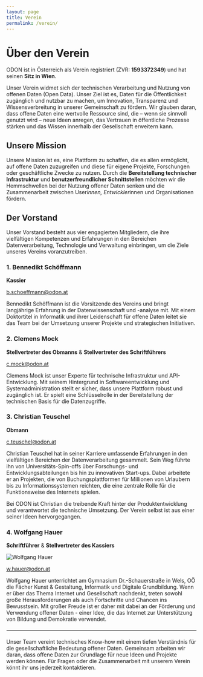 ```yaml
---
layout: page
title: Verein
permalink: /verein/
---
```


# Über den Verein

ODON ist in Österreich als Verein registriert (ZVR: **1593372349**) und hat seinen **Sitz in Wien**.

Unser Verein widmet sich der technischen Verarbeitung und Nutzung von offenen Daten (Open Data). Unser Ziel ist es, Daten für die Öffentlichkeit zugänglich und nutzbar zu machen, um Innovation, Transparenz und Wissensverbreitung in unserer Gemeinschaft zu fördern. Wir glauben daran, dass offene Daten eine wertvolle Ressource sind, die – wenn sie sinnvoll genutzt wird – neue Ideen anregen, das Vertrauen in öffentliche Prozesse stärken und das Wissen innerhalb der Gesellschaft erweitern kann.

## Unsere Mission


Unsere Mission ist es, eine Plattform zu schaffen, die es allen ermöglicht, auf offene Daten zuzugreifen und diese für eigene Projekte, Forschungen oder geschäftliche Zwecke zu nutzen. Durch die **Bereitstellung technischer Infrastruktur** und **benutzerfreundlicher Schnittstellen** möchten wir die Hemmschwellen bei der Nutzung offener Daten senken und die Zusammenarbeit zwischen User*innen, Entwickler*innen und Organisationen fördern.

## Der Vorstand

Unser Vorstand besteht aus vier engagierten Mitgliedern, die ihre vielfältigen Kompetenzen und Erfahrungen in den Bereichen Datenverarbeitung, Technologie und Verwaltung einbringen, um die Ziele unseres Vereins voranzutreiben.

### 1. Bennedikt Schöffmann
**Kassier**

<!-- ![Wolfgang Hauer](/assets/images/people/wolfgang_hauer.jpg) -->

[b.schoeffmann@odon.at](mailto:b.schoeffmann@odon.at)

Bennedikt Schöffmann ist die Vorsitzende des Vereins und bringt langjährige Erfahrung in der Datenwissenschaft und -analyse mit. Mit einem Doktortitel in Informatik und ihrer Leidenschaft für offene Daten leitet sie das Team bei der Umsetzung unserer Projekte und strategischen Initiativen.

### 2. Clemens Mock
**Stellvertreter des Obmanns** & **Stellvertreter des Schriftführers**

<!-- ![Wolfgang Hauer](/assets/images/people/wolfgang_hauer.jpg) -->

[c.mock@odon.at](mailto:c.mock@odon.at)

Clemens Mock ist unser Experte für technische Infrastruktur und API-Entwicklung. Mit seinem Hintergrund in Softwareentwicklung und Systemadministration stellt er sicher, dass unsere Plattform robust und zugänglich ist. Er spielt eine Schlüsselrolle in der Bereitstellung der technischen Basis für die Datenzugriffe.

### 3. Christian Teuschel
**Obmann**

[c.teuschel@odon.at](mailto:c.teuschel@odon.at)

Christian Teuschel hat in seiner Karriere umfassende Erfahrungen in den vielfältigen Bereichen der Datenverarbeitung gesammelt. Sein Weg führte ihn von Universitäts-Spin-offs über Forschungs- und Entwicklungsabteilungen bis hin zu innovativen Start-ups. Dabei arbeitete er an Projekten, die von Buchungsplattformen für Millionen von Urlaubern bis zu Informationssystemen reichten, die eine zentrale Rolle für die Funktionsweise des Internets spielen.

Bei ODON ist Christian die treibende Kraft hinter der Produktentwicklung und verantwortet die technische Umsetzung. Der Verein selbst ist aus einer seiner Ideen hervorgegangen.

### 4. Wolfgang Hauer
**Schriftführer** & **Stellvertreter des Kassiers**

![Wolfgang Hauer](/assets/images/people/wolfgang_hauer.jpg)

[w.hauer@odon.at](mailto:w.hauer@odon.at)

Wolfgang Hauer unterrichtet am Gymnasium Dr.-Schauerstraße in Wels, OÖ die Fächer Kunst & Gestaltung, Informatik und Digitale Grundbildung. Wenn er über das Thema Internet und Gesellschaft nachdenkt, treten sowohl große Herausforderungen als auch Fortschritte und Chancen ins Bewusstsein. Mit großer Freude ist er daher mit dabei an der Förderung und Verwendung offener Daten - einer Idee, die das Internet zur Unterstützung von Bildung und Demokratie verwendet.

<hr style="margin-top: 20px; margin-bottom: 20px; border: 1px solid #ccc;" />

Unser Team vereint technisches Know-how mit einem tiefen Verständnis für die gesellschaftliche Bedeutung offener Daten. Gemeinsam arbeiten wir daran, dass offene Daten zur Grundlage für neue Ideen und Projekte werden können. Für Fragen oder die Zusammenarbeit mit unserem Verein könnt ihr uns jederzeit kontaktieren.



